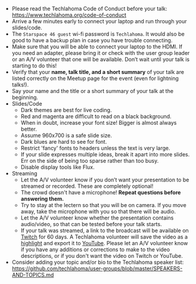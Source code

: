 * Please read the Techlahoma Code of Conduct before your talk: https://www.techlahoma.org/code-of-conduct 
* Arrive a few minutes early to connect your laptop and run through your slides/code.
* The `Starspace 46 guest` wi-fi password is `Techlahoma`. It would also be good to have a backup plan in case you have trouble connecting.
* Make sure that you will be able to connect your laptop to the HDMI. If you need an adapter, please bring it or check with the user group leader or an A/V volunteer that one will be available. Don’t wait until your talk is starting to do this!
* Verify that your **name, talk title, and a short summary** of your talk are listed correctly on the Meetup page for the event (even for lightning talks!).
* Say your name and the title or a short summary of your talk at the beginning.
* Slides/Code
  * Dark themes are best for live coding.
  * Red and magenta are difficult to read on a black background.
  * When in doubt, increase your font size! Bigger is almost always better.
  * Assume 960x700 is a safe slide size.
  * Dark blues are hard to see for font.
  * Restrict 'fancy' fonts to headers unless the text is very large.
  * If your slide expresses multiple ideas, break it apart into more slides. Err on the side of being too sparse rather than too busy.
  * Disable display tools like Flux.
* Streaming
  * Let the A/V volunteer know if you don’t want your presentation to be streamed or recorded. These are completely optional!
  * The crowd doesn't have a microphone! **Repeat questions before answering them.**
  * Try to stay at the lectern so that you will be on camera. If you move away, take the microphone with you so that there will be audio.
  * Let the A/V volunteer know whether the presentation contains audio/video, so that can be tested before your talk starts.
  * If your talk was streamed, a link to the broadcast will be available on [Twitch](https://www.twitch.tv/techlahoma/videos/archive) for 60 days. A Techlahoma volunteer will save the video as a [highlight](https://www.twitch.tv/techlahoma/videos/highlight) and export it to [YouTube](https://youtube.com/c/techlahoma). Please let an A/V volunteer know if you have any additions or corrections to make to the video descriptions, or if you don't want the video on Twitch or YouTube.
* Consider adding your topic and/or bio to the Techlahoma speaker list: https://github.com/techlahoma/user-groups/blob/master/SPEAKERS-AND-TOPICS.md 
